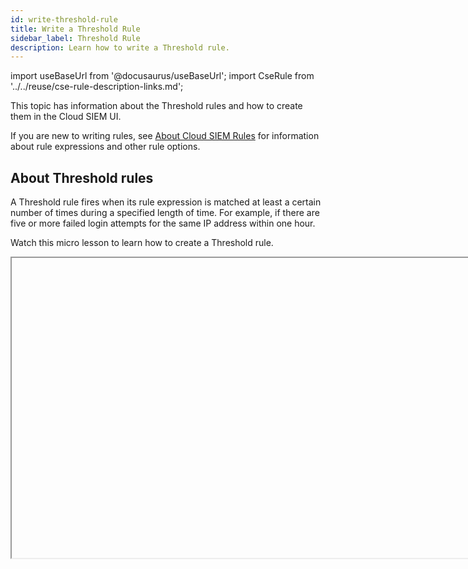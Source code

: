 ```yaml
---
id: write-threshold-rule
title: Write a Threshold Rule
sidebar_label: Threshold Rule
description: Learn how to write a Threshold rule.
---
```


import useBaseUrl from '@docusaurus/useBaseUrl';
import CseRule from '../../reuse/cse-rule-description-links.md';

This topic has information about the Threshold rules and how to create them in the Cloud SIEM UI.

If you are new to writing rules, see [About Cloud SIEM Rules](/docs/cse/rules/about-cse-rules) for information about rule expressions and other rule options.

## About Threshold rules

A Threshold rule fires when its rule expression is matched at least a certain number of times during a specified length of time. For example, if there are five or more failed login attempts for the same IP address within one hour. 

Watch this micro lesson to learn how to create a Threshold rule.

<Iframe url="https://www.youtube.com/embed/uei_TDOy5QM?rel=0"
        width="854px"
        height="480px"
        id="myId"
        className="video-container"
        display="initial"
        position="relative"
        allow="accelerometer; autoplay=1; clipboard-write; encrypted-media; gyroscope; picture-in-picture"
        allowfullscreen
        />

import Iframe from 'react-iframe'; 

## Create a Threshold rule

1. [**Classic UI**](/docs/cse/introduction-to-cloud-siem/#classic-ui). In the top menu select **Content > Rules**.
<br/>[**New UI**](/docs/cse/introduction-to-cloud-siem/#new-ui). In the main Sumo Logic menu select **Cloud SIEM > Rules**. You can also click the **Go To...** menu at the top of the screen and select **Rules**.
1. On the **Create a Rule** page, click **Create** in the **Threshold** card. 
1. In the rules editor:
   1. **Name**. Enter a name for the rule.
   1. **Enabled**. By default the rule will be enabled. It's good practice to use the slider to disable the rule so that it won’t be applied to incoming Records until you’ve tested it.  <br/><img src={useBaseUrl('img/cse/threshold.png')} alt="Threshold rule" width="600"/>

## Configure “If Triggered” settings

1. **When the expression**. Enter the rule expression, a boolean expression that when “true”, causes the rule to fire.
    :::note
    You can expand the field template guide, which contains a list of all the fields that Cloud SIEM can normalize to v3 of the Cloud SIEM Schema. Note that the existence of a field in the guide doesn't mean that your ingested Records necessarily include that field.
    :::
1. **matches *n* Record**. Select how many Records must match the rule expression during the interval you specify below, in the **within** option.
1. **within**. Select the duration within which the rule expression must evaluate to “true” more than the number of times specified in **matches n Record** for the rule to fire a Signal.
1. **Show advanced**. Click this link, in the upper right corner of the **If Triggered** area, to display advanced options. When you checkmark an advanced option, the **If Triggered** area refreshes, displaying additional fields. <br/><img src={useBaseUrl('img/cse/advanced-threshold.png')} alt="Advanced section of threshold rule" width="400"/>
1. **Count only distinct values for a field.** Configure this option if you only want to count the number of Records that contain  distinct values of a particular Record field, instead of just counting Records that match your rule expression. Use the **for field** dropdown list to select the desired field. 
1. **group by one or more fields.** By default, a threshold rule implicitly groups by the entity field you’ll select below when configuring the **Then Create a Signal** options. You can select additional “group by” fields with the **matches grouped by** option, so that a Signal is only created if the count for the group is above the threshold count specified above. 

## Test your rule expression
After creating a rule expression, you can test it against existing Records in Cloud SIEM.

1. Click **Test Rule** above the rule expression.
1. The **If Triggered** section expands, and Cloud SIEM searches for Records that match the rule expression. If there are no matching Records, you'll see a **There aren't any matches for the expression** message.
1. If no matches were returned, try changing the time range.

:::note
If you use the Test Rule feature on a rule that has one or more [Rule Tuning Expressions](/docs/cse/rules/rule-tuning-expressions), you can test it without the tuning expressions, or with selected tuning expressions.
:::

## Configure “Then Create a Signal” settings

:::note
When you're configuring a Threshold and Chain rule, you do not supply a Signal name; a Signal fired by those rule types has the same name as the rule that fired it.
:::

1. **On Entity**. Select the Entity field—for example, an IP address, MAC address, hostname, and so on—in the Record that the resulting Signal should be associated with. (In Cloud SIEM, an Insight is a set of Signals with the same Entity field.) Select a value from the pull-down list. 
1. **with the summary**. Enter a brief summary describing what causes the Rule to create a Signal.
1. **with the description**. Define the description for the Signal. You can use text and Record fields. The Signal description should be a good indication of what the rule looks for.
   :::note
   <CseRule/>
   :::
1. **with a severity of**. Severity is an estimate of the criticality of the detected activity, from 1 (lowest) to 10 (highest).
1. **with tags**. If desired, you can add metadata tags to your rule. Tags are useful for adding context to items like Rules, Insights, Signals, and Entities. You can also search for and filter items by tag. For more information, see [Using Tags with Insights, Signals, Entities, and Rules](/docs/cse/records-signals-entities-insights/tags-insights-signals-entities-rules).

## Save as prototype
If you are not sure that your rule is ready for prime time, you can save it as a prototype. A prototype rule generates Signals, but those Signals won't contribute to Insights. (Signals generated by a prototype rule do not increment the rule's **On Entity** entity's Activity Score.) Running the rule as a prototype for a while allows you to determine whether the rule is too noisy and fires too many Signals.

To make the rule a prototype, click the box next to **Save this rule as a prototype**. When you are satisfied with the rule's behavior you can uncheck the box.

## Duplicate Signals?
If you determine that a Threshold, Chain, or Aggregation rule is firing identical Signals for the same conditions during the same time interval, there’s a likely explanation. This situation can arise due to how these rule types are processed: they are evaluated differently than Match rules, because they support time duration conditions. For example, a Threshold rule fires when its rule expression is matched at least a certain number of times during a specified length of time.

To successfully apply a rule across a sliding time window, Cloud SIEM evaluates Records across overlapping time spans. Consider a rule that requires three matches across five minutes. With non-overlapping windows, we could detect one match at the end of one time window, and two more in the following time window. This should cause the rule to fire a Signal, but would not, because the required five minute span is split between two evaluation windows. Overlapping evaluation windows solves this problem. In some cases though, it can also result in duplicate Signals. However, as long as you don’t run the rule as a prototype, duplicate Signals will be suppressed, as described in [About Signal Suppression](/docs/cse/records-signals-entities-insights/about-signal-suppression).
